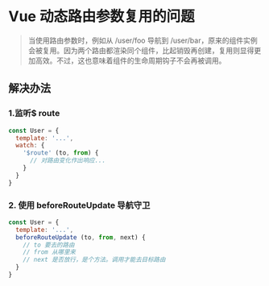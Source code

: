 # Vue 动态路由参数复用的问题

> 当使用路由参数时，例如从 /user/foo 导航到 /user/bar，原来的组件实例会被复用。因为两个路由都渲染同个组件，比起销毁再创建，复用则显得更加高效。不过，这也意味着组件的生命周期钩子不会再被调用。

## 解决办法

### 1.监听$ route

```js
const User = {
  template: '...',
  watch: {
    '$route' (to, from) {
      // 对路由变化作出响应...
    }
  }
}
```

### 2. 使用 beforeRouteUpdate 导航守卫
```js
const User = {
  template: '...',
  beforeRouteUpdate (to, from, next) {
    // to 要去的路由
    // from 从哪里来
    // next 是否放行，是个方法。调用才能去目标路由
  }
}
```